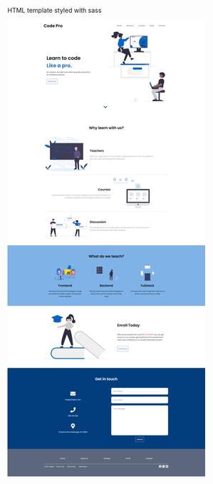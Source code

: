 HTML template styled with sass

![website image](https://github.com/thomas-cormican/code-pro-html-template/blob/master/img/website.png)

